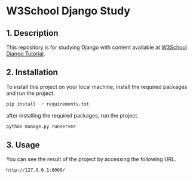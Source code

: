 # W3School Django Study

## 1. Description

This repository is for studying Django with content available at [W3School Django Tutorial](https://www.w3schools.com/django/).

## 2. Installation

To install this project on your local machine, install the required packages and run the project.

```bash
pip install -r requirements.txt
```

after installing the required packages, run the project.

```bash
python manage.py runserver
```

## 3. Usage

You can see the result of the project by accessing the following URL.

```bash
http://127.0.0.1:8000/
```
